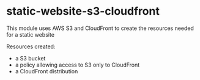 # static-website-s3-cloudfront

This module uses AWS S3 and CloudFront to create the resources needed for a static website

Resources created:
- a S3 bucket 
- a policy allowing access to S3 only to CloudFront
- a CloudFront distribution
